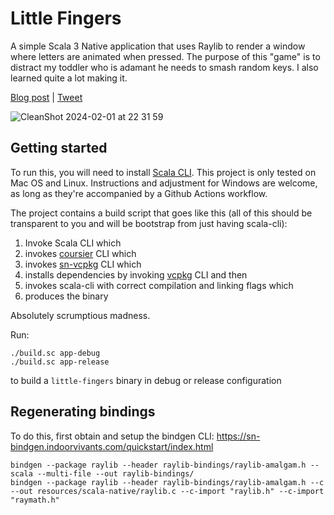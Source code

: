 # Little Fingers

A simple Scala 3 Native application that uses Raylib to render a window where letters are animated when pressed.
The purpose of this "game" is to distract my toddler who is adamant he needs to smash random keys. I also learned quite a lot making it.

[Blog post](https://blog.indoorvivants.com/2024-02-05-defeating-toddler-with-raylib) | [Tweet](https://twitter.com/velvetbaldmime/status/1755240417900036162)


![CleanShot 2024-02-01 at 22 31 59](https://github.com/indoorvivants/little-fingers/assets/1052965/01ccc0ac-e823-4e49-a3a9-9dc54708b9f9)


## Getting started

To run this, you will need to install [Scala CLI](https://scala-cli.virtuslab.org/).
This project is only tested on Mac OS and Linux. 
Instructions and adjustment for Windows are welcome, as long as they're 
accompanied by a Github Actions workflow.

The project contains a build script that goes like this (all of this should be transparent to you and will be bootstrap from just having scala-cli):

1. Invoke Scala CLI which
2. invokes [coursier][coursier] CLI which 
3. invokes [sn-vcpkg][sn-vcpkg] CLI which 
4. installs dependencies by invoking [vcpkg][vcpkg] CLI and then 
5. invokes scala-cli with correct compilation and linking flags which 
6. produces the binary

Absolutely scrumptious madness.

Run:

```
./build.sc app-debug
./build.sc app-release
```

to build a `little-fingers` binary in debug or release configuration


## Regenerating bindings

To do this, first obtain and setup the bindgen CLI: https://sn-bindgen.indoorvivants.com/quickstart/index.html

```
bindgen --package raylib --header raylib-bindings/raylib-amalgam.h --scala --multi-file --out raylib-bindings/
bindgen --package raylib --header raylib-bindings/raylib-amalgam.h --c --out resources/scala-native/raylib.c --c-import "raylib.h" --c-import "raymath.h"
```

[coursier]: https://get-coursier.io
[sn-vcpkg]: https://github.com/indoorvivants/sn-vcpkg
[vcpkg]: https://vcpkg.io/en/
